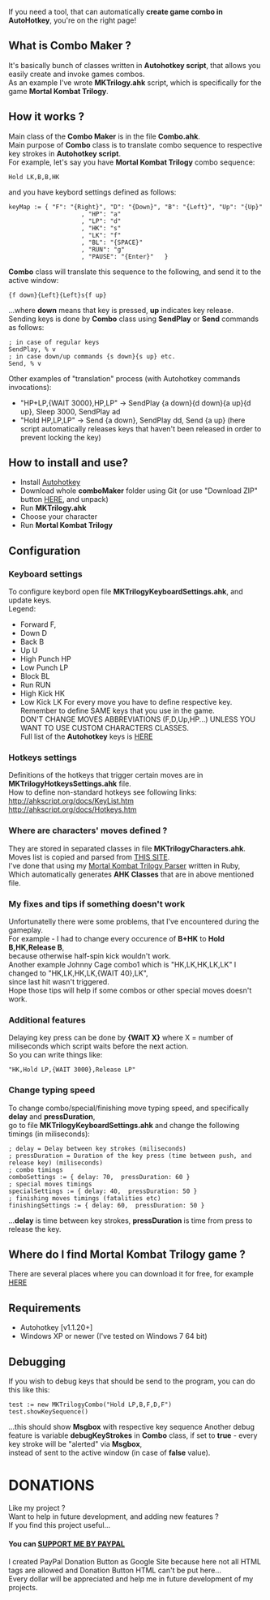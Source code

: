 If you need a tool, that can automatically **create game combo in AutoHotkey**, you're on the right page!<br />

## What is Combo Maker ?
It's basically bunch of classes written in **Autohotkey script**, that allows you easily create and invoke games combos.<br />
As an example I've wrote **MKTrilogy.ahk** script, which is specifically for the game **Mortal Kombat Trilogy**.<br />

## How it works ?
Main class of the **Combo Maker** is in the file **Combo.ahk**.<br />
Main purpose of **Combo** class is to translate combo sequence to respective key strokes in **Autohotkey script**. <br />
For example, let's say you have **Mortal Kombat Trilogy** combo sequence:
```
Hold LK,B,B,HK
```
and you have keybord settings defined as follows: <br />
```ahk
keyMap := { "F": "{Right}", "D": "{Down}", "B": "{Left}", "Up": "{Up}"
					, "HP": "a"
					, "LP": "d"
					, "HK": "s"
					, "LK": "f"
					, "BL": "{SPACE}"
					, "RUN": "g"
					, "PAUSE": "{Enter}"   }
```
**Combo** class will translate this sequence to the following, and send it to the active window:
```
{f down}{Left}{Left}s{f up}
```
...where **down** means that key is pressed, **up** indicates key release.<br />
Sending keys is done by **Combo** class using **SendPlay** or **Send** commands as follows:
```ahk
; in case of regular keys
SendPlay, % v
; in case down/up commands {s down}{s up} etc.
Send, % v
```
Other examples of "translation" process (with Autohotkey commands invocations): <br />
- "HP+LP,{WAIT 3000},HP,LP" -> SendPlay {a down}{d down}{a up}{d up}, Sleep 3000, SendPlay ad
- "Hold HP,LP,LP" -> Send {a down}, SendPlay dd, Send {a up}  (here script automatically releases keys that haven't been released in order to prevent locking the key)

## How to install and use?
 - Install <a href="http://ahkscript.org/">Autohotkey</a>
 - Download whole **comboMaker** folder using Git (or use "Download ZIP" button <a href="https://github.com/DominikStyp/AutoHotkey">HERE</a>, and unpack)
 - Run **MKTrilogy.ahk**
 - Choose your character
 - Run **Mortal Kombat Trilogy**
  
 
## Configuration

### Keyboard settings
To configure keybord open file **MKTrilogyKeyboardSettings.ahk**, and update keys.<br />
Legend:
- Forward F, 
- Down D
- Back B
- Up U
- High Punch HP
- Low Punch	LP
- Block	BL
- Run RUN
- High Kick	HK
- Low Kick LK
For every move you have to define respective key.<br />
Remember to define SAME keys that you use in the game. <br />
DON'T CHANGE MOVES ABBREVIATIONS (F,D,Up,HP...) UNLESS YOU WANT TO USE CUSTOM CHARACTERS CLASSES. <br />
Full list of the **Autohotkey** keys is <a href="http://ahkscript.org/docs/KeyList.htm">HERE</a>

### Hotkeys settings
Definitions of the hotkeys that trigger certain moves are in **MKTrilogyHotkeysSettings.ahk** file.<br />
How to define non-standard hotkeys see following links: <br />
<a href="http://ahkscript.org/docs/KeyList.htm">http://ahkscript.org/docs/KeyList.htm</a><br />
<a href="http://ahkscript.org/docs/Hotkeys.htm">http://ahkscript.org/docs/Hotkeys.htm</a><br />

### Where are characters' moves defined ?
They are stored in separated classes in file **MKTrilogyCharacters.ahk**.<br />
Moves list is copied and parsed from <a href="http://www.mksecrets.net/index.php?section=mkt&lang=eng&contentID=4000">THIS SITE</a>.<br />
I've done that using my <a href="//github.com/DominikStyp/Ruby-basics/tree/master/MortalKombatTrilogyHTMLParser">Mortal Kombat Trilogy Parser</a> written in Ruby,<br />
Which automatically generates **AHK Classes** that are in above mentioned file.

### My fixes and tips if something doesn't work
Unfortunatelly there were some problems, that I've encountered during the gameplay.<br />
For example - I had to change every occurence of **B+HK** to **Hold B,HK,Release B**, <br />
because otherwise half-spin kick wouldn't work.<br />
Another example Johnny Cage combo1 which is "HK,LK,HK,LK,LK" I changed to "HK,LK,HK,LK,{WAIT 40},LK",<br />
since last hit wasn't triggered.<br />
Hope those tips will help if some combos or other special moves doesn't work.<br />

### Additional features
Delaying key press can be done by **{WAIT X}** where X = number of miliseconds which script waits before the next action.<br />
So you can write things like:<br />
```ahk
"HK,Hold LP,{WAIT 3000},Release LP"
```

### Change typing speed
To change combo/special/finishing move typing speed, and specifically **delay** and **pressDuration**,<br /> 
go to file **MKTrilogyKeyboardSettings.ahk** and change the following timings (in miliseconds): <br />
```ahk
; delay = Delay between key strokes (miliseconds)
; pressDuration = Duration of the key press (time between push, and release key) (miliseconds)
; combo timings
comboSettings := { delay: 70,  pressDuration: 60 }
; special moves timings
specialSettings := { delay: 40,  pressDuration: 50 }
; finishing moves timings (fatalities etc)
finishingSettings := { delay: 60,  pressDuration: 50 }
```
...**delay** is time between key strokes, **pressDuration** is time from press to release the key.


## Where do I find Mortal Kombat Trilogy game ?
There are several places where you can download it for free, for example <a href="http://www.abandonia.com/en/games/28511/mortal+kombat+trilogy.html">HERE</a> 

## Requirements
- Autohotkey [v1.1.20+]
- Windows XP or newer (I've tested on Windows 7 64 bit)

## Debugging
If you wish to debug keys that should be send to the program, you can do this like this:
```ahk
test := new MKTrilogyCombo("Hold LP,B,F,D,F")
test.showKeySequence()
```
...this should show **Msgbox** with respective key sequence
Another debug feature is variable **debugKeyStrokes** in **Combo** class, if set to **true** - every key stroke will be "alerted" via **Msgbox**,<br />
instead of sent to the active window (in case of **false** value).

# DONATIONS
Like my project ?   
Want to help in future development, and adding new features ?   
If you find this project useful...  
#### You can <a href="https://sites.google.com/site/dominikdonationbutton/">SUPPORT ME BY PAYPAL</a>
I created PayPal Donation Button as Google Site because here not all HTML tags are allowed and Donation Button HTML can't be put here...  
Every dollar will be appreciated and help me in future development of my projects. 


